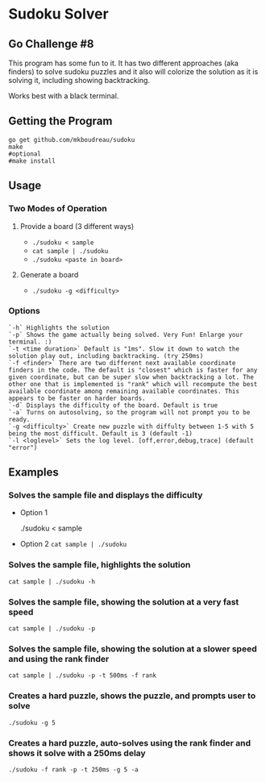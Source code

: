 # Sudoku Solver
## Go Challenge #8

This program has some fun to it. It has two different approaches (aka finders) to solve sudoku puzzles and it also will colorize the solution as it is solving it, including showing backtracking. 

Works best with a black terminal.

## Getting the Program

    go get github.com/mkboudreau/sudoku
    make
    #optional
    #make install

## Usage 

### Two Modes of Operation
1. Provide a board (3 different ways)
    - `./sudoku < sample`
    - `cat sample | ./sudoku`
    - `./sudoku <paste in board>`

2. Generate a board
    - `./sudoku -g <difficulty>`

### Options
    `-h` Highlights the solution
    `-p` Shows the game actually being solved. Very Fun! Enlarge your terminal. :)
    `-t <time duration>` Default is "1ms". Slow it down to watch the solution play out, including backtracking. (try 250ms)
    `-f <finder>` There are two different next available coordinate finders in the code. The default is "closest" which is faster for any given coordinate, but can be super slow when backtracking a lot. The other one that is implemented is "rank" which will recompute the best available coordinate among remaining available coordinates. This appears to be faster on harder boards.
    `-d` Displays the difficulty of the board. Default is true
    `-a` Turns on autosolving, so the program will not prompt you to be ready.
    `-g <difficulty>` Create new puzzle with diffulty between 1-5 with 5 being the most difficult. Default is 3 (default -1)
    `-l <loglevel>` Sets the log level. [off,error,debug,trace] (default "error")
  
## Examples

### Solves the sample file and displays the difficulty
- Option 1
    
    ./sudoku < sample

- Option 2
    `cat sample | ./sudoku`

### Solves the sample file, highlights the solution
    cat sample | ./sudoku -h

### Solves the sample file, showing the solution at a very fast speed
    cat sample | ./sudoku -p

### Solves the sample file, showing the solution at a slower speed and using the rank finder
    cat sample | ./sudoku -p -t 500ms -f rank

### Creates a hard puzzle, shows the puzzle, and prompts user to solve
    ./sudoku -g 5 

### Creates a hard puzzle, auto-solves using the rank finder and shows it solve with a 250ms delay
    ./sudoku -f rank -p -t 250ms -g 5 -a

